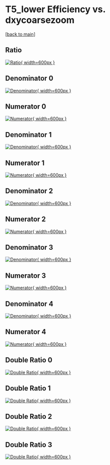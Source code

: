 # T5_lower Efficiency vs. dxycoarsezoom

[[back to main](./)]



## Ratio

[![Ratio](../mtv/var/T5_lower_base_0_-1_eff_dxycoarsezoom.png){ width=600px }](../mtv/var/T5_lower_base_0_-1_eff_dxycoarsezoom.pdf)

## Denominator 0

[![Denominator](../mtv/den/T5_lower_base_0_-1_eff_dxycoarsezoom_den0.png){ width=600px }](../mtv/den/T5_lower_base_0_-1_eff_dxycoarsezoom_den0.pdf)

## Numerator 0

[![Numerator](../mtv/num/T5_lower_base_0_-1_eff_dxycoarsezoom_num0.png){ width=600px }](../mtv/num/T5_lower_base_0_-1_eff_dxycoarsezoom_num0.pdf)

## Denominator 1

[![Denominator](../mtv/den/T5_lower_base_0_-1_eff_dxycoarsezoom_den1.png){ width=600px }](../mtv/den/T5_lower_base_0_-1_eff_dxycoarsezoom_den1.pdf)

## Numerator 1

[![Numerator](../mtv/num/T5_lower_base_0_-1_eff_dxycoarsezoom_num1.png){ width=600px }](../mtv/num/T5_lower_base_0_-1_eff_dxycoarsezoom_num1.pdf)

## Denominator 2

[![Denominator](../mtv/den/T5_lower_base_0_-1_eff_dxycoarsezoom_den2.png){ width=600px }](../mtv/den/T5_lower_base_0_-1_eff_dxycoarsezoom_den2.pdf)

## Numerator 2

[![Numerator](../mtv/num/T5_lower_base_0_-1_eff_dxycoarsezoom_num2.png){ width=600px }](../mtv/num/T5_lower_base_0_-1_eff_dxycoarsezoom_num2.pdf)

## Denominator 3

[![Denominator](../mtv/den/T5_lower_base_0_-1_eff_dxycoarsezoom_den3.png){ width=600px }](../mtv/den/T5_lower_base_0_-1_eff_dxycoarsezoom_den3.pdf)

## Numerator 3

[![Numerator](../mtv/num/T5_lower_base_0_-1_eff_dxycoarsezoom_num3.png){ width=600px }](../mtv/num/T5_lower_base_0_-1_eff_dxycoarsezoom_num3.pdf)

## Denominator 4

[![Denominator](../mtv/den/T5_lower_base_0_-1_eff_dxycoarsezoom_den4.png){ width=600px }](../mtv/den/T5_lower_base_0_-1_eff_dxycoarsezoom_den4.pdf)

## Numerator 4

[![Numerator](../mtv/num/T5_lower_base_0_-1_eff_dxycoarsezoom_num4.png){ width=600px }](../mtv/num/T5_lower_base_0_-1_eff_dxycoarsezoom_num4.pdf)

## Double Ratio 0

[![Double Ratio](../mtv/ratio/T5_lower_base_0_-1_eff_dxycoarsezoom_ratio0.png){ width=600px }](../mtv/ratio/T5_lower_base_0_-1_eff_dxycoarsezoom_ratio0.pdf)

## Double Ratio 1

[![Double Ratio](../mtv/ratio/T5_lower_base_0_-1_eff_dxycoarsezoom_ratio1.png){ width=600px }](../mtv/ratio/T5_lower_base_0_-1_eff_dxycoarsezoom_ratio1.pdf)

## Double Ratio 2

[![Double Ratio](../mtv/ratio/T5_lower_base_0_-1_eff_dxycoarsezoom_ratio2.png){ width=600px }](../mtv/ratio/T5_lower_base_0_-1_eff_dxycoarsezoom_ratio2.pdf)

## Double Ratio 3

[![Double Ratio](../mtv/ratio/T5_lower_base_0_-1_eff_dxycoarsezoom_ratio3.png){ width=600px }](../mtv/ratio/T5_lower_base_0_-1_eff_dxycoarsezoom_ratio3.pdf)

